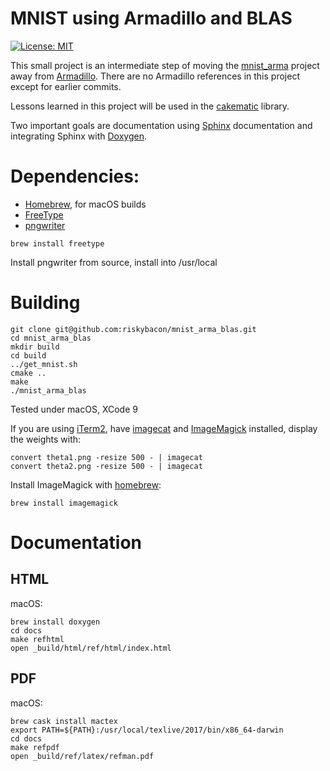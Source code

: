 # MNIST using Armadillo and BLAS
[![License: MIT](https://img.shields.io/badge/License-MIT-yellow.svg)](https://opensource.org/licenses/MIT)  

This small project is an intermediate step of moving the
[mnist_arma](https://github.com/riskybacon/mnist_arma) project away from
[Armadillo](http://arma.sourceforge.net). There are no Armadillo references in
this project except for earlier commits.

Lessons learned in this project will be used in the [cakematic](https://github.com/riskybacon/cakematic) library.

Two important goals are documentation using [Sphinx](http://www.sphinx-doc.org/en/stable/)
documentation and integrating Sphinx with [Doxygen](http://www.stack.nl/~dimitri/doxygen/manual/docblocks.html).

# Dependencies:

* [Homebrew](https://brew.sh), for macOS builds
* [FreeType](https://www.freetype.org)
* [pngwriter](https://github.com/pngwriter/pngwriter)

```
brew install freetype
```

Install pngwriter from source, install into /usr/local

# Building

```
git clone git@github.com:riskybacon/mnist_arma_blas.git
cd mnist_arma_blas
mkdir build
cd build
../get_mnist.sh
cmake ..
make
./mnist_arma_blas
```

Tested under macOS, XCode 9

If you are using [iTerm2](https://iterm2.com), have [imagecat](https://iterm2.com/utilities/imgcat) and
[ImageMagick]([http://imagemagick.org/) installed, display the weights with:

```
convert theta1.png -resize 500 - | imagecat
convert theta2.png -resize 500 - | imagecat
```

Install ImageMagick with [homebrew](https://brew.sh):

```
brew install imagemagick
```

# Documentation

## HTML

macOS:

```
brew install doxygen
cd docs
make refhtml
open _build/html/ref/html/index.html
```

## PDF

macOS:

```
brew cask install mactex
export PATH=${PATH}:/usr/local/texlive/2017/bin/x86_64-darwin
cd docs
make refpdf
open _build/ref/latex/refman.pdf
```
